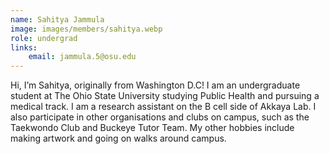 ```yaml
---
name: Sahitya Jammula
image: images/members/sahitya.webp
role: undergrad
links:
    email: jammula.5@osu.edu
---
```


Hi, I’m Sahitya, originally from Washington D.C! I am an undergraduate student at The Ohio State University studying Public Health and pursuing a medical track. I am a research assistant on the B cell side of Akkaya Lab. I also participate in other organisations and clubs on campus, such as the Taekwondo Club and Buckeye Tutor Team. My other hobbies include making artwork and going on walks around campus.